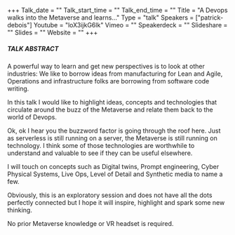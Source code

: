 +++
Talk_date = ""
Talk_start_time = ""
Talk_end_time = ""
Title = "A Devops walks into the Metaverse and learns..."
Type = "talk"
Speakers = ["patrick-debois"]
Youtube = "loX3ijkG6lk"
Vimeo = ""
Speakerdeck = ""
Slideshare = ""
Slides = ""
Website = ""
+++

##### TALK ABSTRACT

A powerful way to learn and get new perspectives is to look at other industries: We like to borrow ideas from manufacturing for Lean and Agile, Operations and infrastructure folks are borrowing from software code writing.

In this talk I would like to highlight ideas, concepts and technologies that circulate around the buzz of the Metaverse and relate them back to the world of Devops.

Ok, ok I hear you the buzzword factor is going through the roof here. Just as serverless is still running on a server, the Metaverse is still running on technology. I think some of those technologies are worthwhile to understand and valuable to see if they can be useful elsewhere.

I will touch on concepts such as Digital twins, Prompt engineering, Cyber Physical Systems, Live Ops, Level of Detail and Synthetic media to name a few.

Obviously, this is an exploratory session and does not have all the dots perfectly connected but I hope it will inspire, highlight and spark some new thinking.

No prior Metaverse knowledge or VR headset is required.
